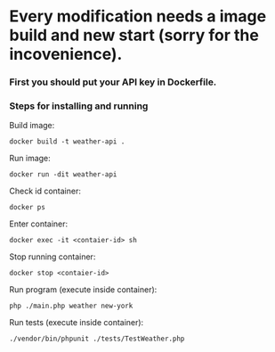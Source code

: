 # Every modification needs a image build and new start (sorry for the incovenience).

### First you should put your API key in Dockerfile.

### Steps for installing and running
Build image:
```
docker build -t weather-api .
```

Run image:
```
docker run -dit weather-api
```

Check id container:
```
docker ps
```

Enter container:
```
docker exec -it <contaier-id> sh
```

Stop running container:
```
docker stop <contaier-id>
```

Run program (execute inside container):
```
php ./main.php weather new-york
```

Run tests (execute inside container):
```
./vendor/bin/phpunit ./tests/TestWeather.php
```
